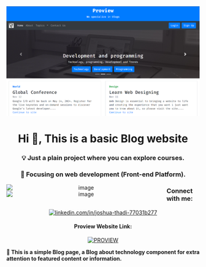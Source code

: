 <!-- MasterHead -->
<a href="https://JoshuaThadi.io">
    <img src="proview-img.png" alt="MasterHead">
</a>

<h1 align="center">Hi 👋, This is a basic Blog website</h1>

<h3 align="center">💡 Just a plain project where you can explore courses.</h3>

<h3 align="center">📍 Focusing on web development (Front-end Platform).</h3>

<div align="center">
    <img align="left" alt="image" width="400" src="https://github.com/JoshuaThadi/Proview/blob/main/Screenshot%202024-08-11%20185903.png">
    <img align="left" alt="image" width="400" src="https://github.com/JoshuaThadi/Proview/blob/main/Screenshot%202024-08-11%20185937.png">
</div>

<h3 align="center">Connect with me:</h3>
<p align="center">
    <a href="https://linkedin.com/in/joshua-thadi-77031b277" target="_blank">
        <img align="center" src="https://raw.githubusercontent.com/rahuldkjain/github-profile-readme-generator/master/src/images/icons/Social/linked-in-alt.svg" alt="linkedin.com/in/joshua-thadi-77031b277" height="30" width="40" />
    </a>
</p>

<div align="center">
    <h4>Proview Website Link:</h4>
    
   [![PROVIEW](https://img.shields.io/badge/PROVIEW-000000?style=for-the-badge&logo=Google-Chrome&logoColor=white)](https://joshuathadi.github.io/Proview/)

</div>

<div>
    <p>
        
</p>
</div>

<p class="lead text-dark"><b>📱 This is a simple Blog page, a Blog about technology component for
extra attention to featured content or information.</b></p>

